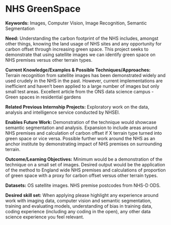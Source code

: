 # NHS GreenSpace

**Keywords:** Images, Computer Vision, Image Recognition, Semantic Segmentation

**Need:** Understanding the carbon footprint of the NHS includes, amongst other things, knowing the land usage of NHS sites and any opportunity for carbon offset through increasing green space.  This project seeks to demonstrate that using satellite images we can identify green space on NHS premises versus other terrain types.  

**Current Knowledge/Examples & Possible Techniques/Approaches:** Terrain recognition from satellite images has been demonstrated widely and used crudely in the NHS in the past.  However, current implementations are inefficient and haven’t been applied to a large number of images but only small test areas.  Excellent article from the ONS data science campus - Green spaces in residential gardens

**Related Previous Internship Projects:** Exploratory work on the data, analysis and intelligence service conducted by NHSEI.

**Enables Future Work:** Demonstration of the technique would showcase semantic segmentation and analysis.  Expansion to include areas around NHS premises and calculation of carbon offset if X terrain type turned into green space or vice versa.   Possible further work around the NHS as an anchor institute by demonstrating impact of NHS premises on surrounding terrain. 

**Outcome/Learning Objectives:** Minimum would be a demonstration of the technique on a small set of images.  Desired output would be the application of the method to England wide NHS premises and calculations of proportion of green space with a proxy for carbon offset versus other terrain types. 

**Datasets:** OS satellite images.  NHS premise postcodes from NHS-D ODS.

**Desired skill set:** When applying please highlight any experience around work with imaging data, computer vision and semantic segmentation, training and evaluating models, understanding of bias in training data, coding experience (including any coding in the open), any other data science experience you feel relevant.
